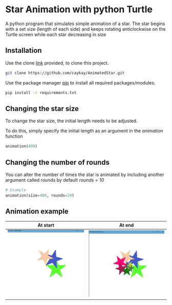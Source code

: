 # Star Animation with python Turtle
A python program that simulates simple animation of a star.
The star begins with a set size (length of each side) and keeps rotating anticlockwise on the Turtle screen while 
each star decreasing in size

## Installation
Use the clone [link](https://github.com/caykay/AnimatedStar) provided, to clone this project.
```bash
git clone https://github.com/caykay/AnimatedStar.git
```
Use the package manager [pip](https://pip.pypa.io/en/stable/) to install all required packages/modules.

```bash
pip install -r requirements.txt
```

## Changing the star size
To change the star size, the initial length needs to be adjusted.

To do this, simply specify the initial length as an argument in the _animation_ function
```python
animation(400)
```

## Changing the number of rounds
You can alter the number of times the star is animated
by including another argument called rounds by default _rounds = 10_
```python
# Example
animation(size=400, rounds=20)
```

## Animation example
| At start      | At end      |
|------------|-------------|
|![Start image](images/start.png)|![End image](images/end.png)|
